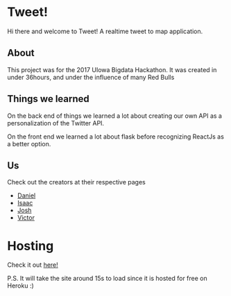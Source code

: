 # Tweet!

Hi there and welcome to Tweet! A realtime tweet to map application.

## About 

This project was for the 2017 UIowa Bigdata Hackathon. It was created in under 36hours, and under the influence of many Red Bulls

## Things we learned

On the back end of things we learned a lot about creating our own API as a personalization of the Twitter API.

On the front end we learned a lot about flask before recognizing ReactJs as a better option.

## Us

Check out the creators at their respective pages
* [Daniel]()
* [Isaac](https://github.com/isaac34mi)
* [Josh](https://github.com/jose56wonton)
* [Victor](https://github.com/pcheng11)

# Hosting

Check it out [here!](https://tweet-jw.herokuapp.com/)

P.S. It will take the site around 15s to load since it is hosted for free on Heroku :)
